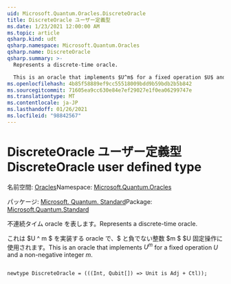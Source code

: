 ```yaml
---
uid: Microsoft.Quantum.Oracles.DiscreteOracle
title: DiscreteOracle ユーザー定義型
ms.date: 1/23/2021 12:00:00 AM
ms.topic: article
qsharp.kind: udt
qsharp.namespace: Microsoft.Quantum.Oracles
qsharp.name: DiscreteOracle
qsharp.summary: >-
  Represents a discrete-time oracle.

  This is an oracle that implements $U^m$ for a fixed operation $U$ and a non-negative integer $m$.
ms.openlocfilehash: 4b85f58889ef9cc55518009bdd9b59bdb2b5b842
ms.sourcegitcommit: 71605ea9cc630e84e7ef29027e1f0ea06299747e
ms.translationtype: MT
ms.contentlocale: ja-JP
ms.lasthandoff: 01/26/2021
ms.locfileid: "98842567"
---
```

# <a name="discreteoracle-user-defined-type"></a><span data-ttu-id="5d534-102">DiscreteOracle ユーザー定義型</span><span class="sxs-lookup"><span data-stu-id="5d534-102">DiscreteOracle user defined type</span></span>

<span data-ttu-id="5d534-103">名前空間: [Oracles](xref:Microsoft.Quantum.Oracles)</span><span class="sxs-lookup"><span data-stu-id="5d534-103">Namespace: [Microsoft.Quantum.Oracles](xref:Microsoft.Quantum.Oracles)</span></span>

<span data-ttu-id="5d534-104">パッケージ: [Microsoft. Quantum. Standard](https://nuget.org/packages/Microsoft.Quantum.Standard)</span><span class="sxs-lookup"><span data-stu-id="5d534-104">Package: [Microsoft.Quantum.Standard](https://nuget.org/packages/Microsoft.Quantum.Standard)</span></span>


<span data-ttu-id="5d534-105">不連続タイム oracle を表します。</span><span class="sxs-lookup"><span data-stu-id="5d534-105">Represents a discrete-time oracle.</span></span>

<span data-ttu-id="5d534-106">これは $U ^ m $ を実装する oracle で、$ と負でない整数 $m $ $U 固定操作に使用されます。</span><span class="sxs-lookup"><span data-stu-id="5d534-106">This is an oracle that implements $U^m$ for a fixed operation $U$ and a non-negative integer $m$.</span></span>

```qsharp

newtype DiscreteOracle = (((Int, Qubit[]) => Unit is Adj + Ctl));
```

